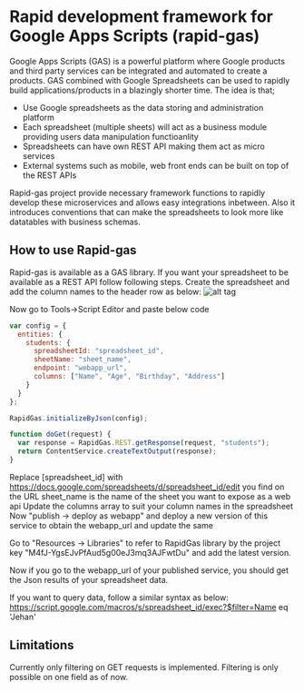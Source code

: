 # Rapid development framework for Google Apps Scripts (rapid-gas)
Google Apps Scripts (GAS) is a powerful platform where Google products and third party services can be integrated and automated to create a products. GAS combined with Google Spreadsheets can be used to rapidly build applications/products in a blazingly shorter time. The idea is that;
 - Use Google spreadsheets as the data storing and administration platform
 - Each spreadsheet (multiple sheets) will act as a business module providing users data manipulation functioanlity
 - Spreadsheets can have own REST API making them act as micro services
 - External systems such as mobile, web front ends can be built on top of the REST APIs
 
Rapid-gas project provide necessary framework functions to rapidly develop these microservices and allows easy integrations inbetween. Also it introduces conventions that can make the spreadsheets to look more like datatables with business schemas.

## How to use Rapid-gas
Rapid-gas is available as a GAS library. If you want your spreadsheet to be available as a REST API follow following steps.
Create the spreadsheet and add the column names to the header row as below:
![alt tag](https://cloud.githubusercontent.com/assets/1892961/19616526/b8ee4290-9832-11e6-8fb1-d9e9d15db908.png)

Now go to Tools->Script Editor and paste below code
```javascript
var config = {
  entities: {
    students: {
      spreadsheetId: "spreadsheet_id",
      sheetName: "sheet_name",
      endpoint: "webapp_url",
      columns: ["Name", "Age", "Birthday", "Address"]
    }
  }
};

RapidGas.initializeByJson(config);

function doGet(request) {
  var response = RapidGas.REST.getResponse(request, "students");
  return ContentService.createTextOutput(response);
}
```

Replace [spreadsheet_id] with https://docs.google.com/spreadsheets/d/spreadsheet_id/edit you find on the URL
sheet_name is the name of the sheet you want to expose as a web api
Update the columns array to suit your column names in the spreadsheet
Now "publish -> deploy as webapp" and deploy a new version of this service to obtain the webapp_url and update the same

Go to "Resources -> Libraries" to refer to RapidGas library by the project key "M4fJ-YgsEJvPfAud5g00eJ3mq3AJFwtDu" and add the latest version.

Now if you go to the webapp_url of your published service, you should get the Json results of your spreadsheet data.

If you want to query data, follow a similar syntax as below:
https://script.google.com/macros/s/spreadsheet_id/exec?$filter=Name eq 'Jehan'

## Limitations
Currently only filtering on GET requests is implemented. Filtering is only possible on one field as of now.

